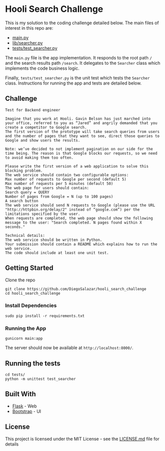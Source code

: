 # Hooli Search Challenge

This is my solution to the coding challenge detailed below. The main files of interest in this repo are:

 - [main.py](https://github.com/DiegoSalazar/hooli_search_challenge/blob/master/main.py)
 - [lib/searcher.py](https://github.com/DiegoSalazar/hooli_search_challenge/blob/master/lib/searcher.py)
 - [tests/test_searcher.py](https://github.com/DiegoSalazar/hooli_search_challenge/blob/master/tests/test_searcher.py)

The `main.py` file is the app implementation. It responds to the root path `/` and the search results path `/search`. It delegates to the `Searcher` class which implements the code business logic.

Finally, `tests/test_searcher.py` is the unit test which tests the `Searcher` class. Instructions for running the app and tests are detailed below.

## Challenge

```
Test for Backend engineer

Imagine that you work at Hooli. Gavin Belson has just marched into your office, referred to you as “Jared” and angrily demanded that you create a competitor to Google search. 
The first version of the prototype will take search queries from users and the number of pages that they want to see, direct those queries to Google and show users the results.

Note: we’ve decided to not implement pagination on our side for the time being. The reason is that Google blocks our requests, so we need to avoid making them too often. 

Please write the first version of a web application to solve this blocking problem.
The web service should contain two configurable options: 
Max number of requests to Google per second (default 5)
Max number of requests per 5 minutes (default 50)
The web page for users should contain:
Search query = QUERY
Number of pages from Google = N (up to 100 pages)
A search button
The web service should send N requests to Google (please use the URL "http://httpbin.org/delay/2" instead of “google.com”) per the limitations specified by the user.
When requests are completed, the web page should show the following message to the user: "Search completed. N pages found within X seconds."

Technical details:
The web service should be written in Python.
Your submission should contain a README which explains how to run the web service.
The code should include at least one unit test.
```

## Getting Started

Clone the repo

```
git clone https://github.com/DiegoSalazar/hooli_search_challenge
cd hooli_search_challenge
```

### Install Dependencies

```
sudo pip install -r requirements.txt
```

### Running the App

```
gunicorn main:app
```

The server should now be available at `http://localhost:8000/`.

## Running the tests

```
cd tests/
python -m unittest test_searcher
```

## Built With

* [Flask](http://flask.pocoo.org/) - Web
* [Bootstrap](http://getbootstrap.com/) - UI

## License

This project is licensed under the MIT License - see the [LICENSE.md](LICENSE.md) file for details
